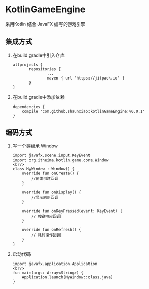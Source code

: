 # KotlinGameEngine

采用Kotlin 结合 JavaFX 编写的游戏引擎


## 集成方式
1. 在build.gradle中引入仓库
    
     ```
    allprojects {
	        repositories {
		            ...
		            maven { url 'https://jitpack.io' }
	        }
    }
    ```
2. 在build.gradle中添加依赖
    
    ```
    dependencies {
        compile 'com.github.shaunxiao:kotlinGameEngine:v0.0.1'
    }
    ```

## 编码方式
1. 写一个类继承 Window 

    ```
    import javafx.scene.input.KeyEvent
    import org.itheima.kotlin.game.core.Window
    <br/>
    class MyWindow : Window() {
        override fun onCreate() {
            //窗体创建回调
        }
    
        override fun onDisplay() {
            //显示刷新回调
        }
    
        override fun onKeyPressed(event: KeyEvent) {
            // 按键响应回调
        }
    
        override fun onRefresh() {
            // 耗时操作回调
        }
    }
    ```

2. 启动代码
    
    ```
    import javafx.application.Application
    <br/>
    fun main(args: Array<String>) {
        Application.launch(MyWindow::class.java)
    }
    ```